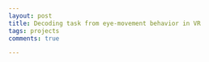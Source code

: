 ```yaml
---
layout: post
title: Decoding task from eye-movement behavior in VR
tags: projects
comments: true

---
```

